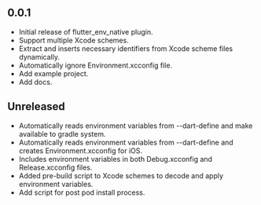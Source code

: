 ## 0.0.1
* Initial release of flutter_env_native plugin.
* Support multiple Xcode schemes.
* Extract and inserts necessary identifiers from Xcode scheme files dynamically.
* Automatically ignore Environment.xcconfig file.
* Add example project.
* Add docs.

## Unreleased
* Automatically reads environment variables from --dart-define and make available to gradle system.
* Automatically reads environment variables from --dart-define and creates Environment.xcconfig for iOS.
* Includes environment variables in both Debug.xcconfig and Release.xcconfig files.
* Added pre-build script to Xcode schemes to decode and apply environment variables.
* Add script for post pod install process.